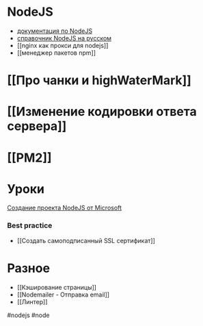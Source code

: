 # NodeJS
- [документация по NodeJS](https://nodejs.org/ru/docs/)
- [справочник NodeJS на русском](https://nodejsdev.ru/)
- [[nginx как прокси для nodejs]]
- [[менеджер пакетов npm]]

# [[Про чанки и highWaterMark]]
# [[Изменение кодировки ответа сервера]]

# [[PM2]]

# Уроки
[Создание проекта NodeJS от Microsoft](https://docs.microsoft.com/ru-ru/learn/modules/create-nodejs-project-dependencies/)

### Best practice
- [[Создать самоподписанный SSL сертификат]]


# Разное
- [[Кэширование страницы]]
- [[Nodemailer - Отправка email]]
- [[Линтер]]

#nodejs #node